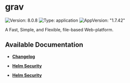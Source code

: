 # grav

![Version: 8.0.8](https://img.shields.io/badge/Version-8.0.8-informational?style=flat-square) ![Type: application](https://img.shields.io/badge/Type-application-informational?style=flat-square) ![AppVersion: "1.7.42"](https://img.shields.io/badge/AppVersion-"1.7.42"-informational?style=flat-square)

A Fast, Simple, and Flexible, file-based Web-platform.

## Available Documentation

- [**Changelog**](CHANGELOG)

- [**Helm Security**](container-security)

- [**Helm Security**](helm-security)

